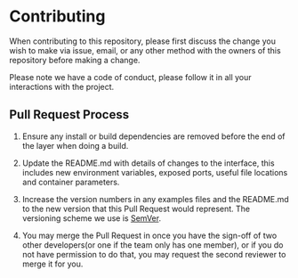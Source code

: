 # Contributing

When contributing to this repository, please first discuss the change you wish to make via issue,
email, or any other method with the owners of this repository before making a change. 

Please note we have a code of conduct, please follow it in all your interactions with the project.

## Pull Request Process

 1. Ensure any install or build dependencies are removed before the end of the layer when doing a 
   build.

 2. Update the README.md with details of changes to the interface, this includes new environment 
   variables, exposed ports, useful file locations and container parameters.
   
 3. Increase the version numbers in any examples files and the README.md to the new version that this
   Pull Request would represent. The versioning scheme we use is [SemVer](http://semver.org/).
   
 4. You may merge the Pull Request in once you have the sign-off of two other developers(or one if the team only has one member), or if you 
   do not have permission to do that, you may request the second reviewer to merge it for you.
   
